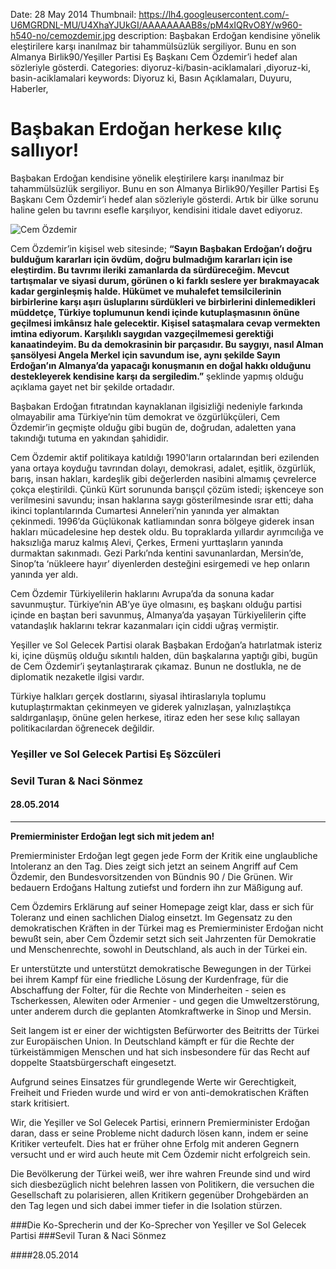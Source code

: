 Date: 28 May 2014
Thumbnail: https://lh4.googleusercontent.com/-U6MGRDNL-MU/U4XhaYJUkGI/AAAAAAAAB8s/pM4xIQRvO8Y/w960-h540-no/cemozdemir.jpg
description: Başbakan Erdoğan kendisine yönelik eleştirilere karşı inanılmaz bir tahammülsüzlük sergiliyor. Bunu en son Almanya Birlik90/Yeşiller Partisi Eş Başkanı Cem Özdemir’i hedef alan sözleriyle gösterdi. 
Categories: diyoruz-ki/basin-aciklamalari ,diyoruz-ki, basin-aciklamalari
keywords: Diyoruz ki, Basın Açıklamaları, Duyuru, Haberler, 

# Başbakan Erdoğan herkese kılıç sallıyor!

Başbakan Erdoğan kendisine yönelik eleştirilere karşı inanılmaz bir tahammülsüzlük sergiliyor. Bunu en son Almanya Birlik90/Yeşiller Partisi Eş Başkanı Cem Özdemir’i hedef alan sözleriyle gösterdi. Artık bir ülke sorunu haline gelen bu tavrını esefle karşılıyor, kendisini itidale davet ediyoruz.

![Cem Özdemir](https://lh4.googleusercontent.com/-U6MGRDNL-MU/U4XhaYJUkGI/AAAAAAAAB8s/pM4xIQRvO8Y/w960-h540-no/cemozdemir.jpg)

Cem Özdemir’in kişisel web sitesinde;
__“Sayın Başbakan Erdoğan’ı doğru bulduğum kararları için övdüm, doğru bulmadığım kararları için ise eleştirdim. Bu tavrımı ileriki zamanlarda da sürdüreceğim. Mevcut tartışmalar ve siyasi durum, görünen o ki farklı seslere yer bırakmayacak kadar gerginleşmiş halde. Hükümet ve muhalefet temsilcilerinin birbirlerine karşı aşırı üsluplarını sürdükleri ve birbirlerini dinlemedikleri müddetçe, Türkiye toplumunun kendi içinde kutuplaşmasının önüne geçilmesi imkânsız hale gelecektir. Kişisel sataşmalara cevap vermekten imtina ediyorum. Karşılıklı saygıdan vazgeçilmemesi gerektiği kanaatindeyim. Bu da demokrasinin bir parçasıdır. Bu saygıyı, nasıl Alman şansölyesi Angela Merkel için savundum ise, aynı şekilde Sayın Erdoğan’ın Almanya’da yapacağı konuşmanın en doğal hakkı olduğunu destekleyerek kendisine karşı da sergiledim.”__ şeklinde yapmış olduğu açıklama gayet net bir şekilde ortadadır.

Başbakan Erdoğan fıtratından kaynaklanan ilgisizliği nedeniyle farkında olmayabilir ama Türkiye’nin tüm demokrat ve özgürlükçüleri, Cem Özdemir’in geçmişte olduğu gibi bugün de, doğrudan, adaletten yana takındığı tutuma en yakından şahididir.

Cem Özdemir aktif politikaya katıldığı 1990'ların ortalarından beri ezilenden yana ortaya koyduğu tavrından dolayı, demokrasi, adalet, eşitlik, özgürlük, barış, insan hakları, kardeşlik gibi değerlerden nasibini almamış çevrelerce çokça eleştirildi. Çünkü Kürt sorununda barışçıl çözüm istedi; işkenceye son verilmesini savundu; insan haklarına saygı gösterilmesinde ısrar etti; daha ikinci toplantılarında Cumartesi Anneleri’nin yanında yer almaktan çekinmedi. 1996’da Güçlükonak katliamından sonra bölgeye giderek insan hakları mücadelesine hep destek oldu. Bu topraklarda yıllardır ayrımcılığa ve haksızlığa maruz kalmış Alevi, Çerkes, Ermeni yurttaşların yanında durmaktan sakınmadı. Gezi Parkı’nda kentini savunanlardan, Mersin’de, Sinop’ta ‘nükleere hayır’ diyenlerden desteğini esirgemedi ve hep onların yanında yer aldı.

Cem Özdemir Türkiyelilerin haklarını Avrupa’da da sonuna kadar savunmuştur. Türkiye’nin AB’ye üye olmasını, eş başkanı olduğu partisi içinde en baştan beri savunmuş, Almanya’da yaşayan Türkiyelilerin çifte vatandaşlık haklarını tekrar kazanmaları için ciddi uğraş vermiştir.

Yeşiller ve Sol Gelecek Partisi olarak Başbakan Erdoğan’a hatırlatmak isteriz ki, içine düşmüş olduğu sıkıntılı halden, dün başkalarına yaptığı gibi, bugün de Cem Özdemir’i şeytanlaştırarak çıkamaz. Bunun ne dostlukla, ne de diplomatik nezaketle ilgisi vardır.

Türkiye halkları gerçek dostlarını, siyasal ihtiraslarıyla toplumu kutuplaştırmaktan çekinmeyen ve giderek yalnızlaşan, yalnızlaştıkça saldırganlaşıp, önüne gelen herkese, itiraz eden her sese kılıç sallayan politikacılardan öğrenecek değildir.


### Yeşiller ve Sol Gelecek Partisi Eş Sözcüleri
### Sevil Turan & Naci Sönmez

#### 28.05.2014

---

**Premierminister Erdoğan legt sich mit jedem an!**

Premierminister Erdoğan legt gegen jede Form der Kritik eine unglaubliche Intoleranz an den Tag. Dies zeigt sich jetzt an seinem Angriff auf Cem Özdemir, den Bundesvorsitzenden von Bündnis 90 / Die Grünen. Wir bedauern Erdoğans Haltung zutiefst und fordern ihn zur Mäßigung auf.

Cem Özdemirs Erklärung auf seiner Homepage zeigt klar, dass er sich für Toleranz und einen sachlichen Dialog einsetzt. Im Gegensatz zu den demokratischen Kräften in der Türkei mag es Premierminister Erdoğan nicht bewußt sein, aber Cem Özdemir setzt sich seit Jahrzenten für Demokratie und Menschenrechte, sowohl in Deutschland, als auch in der Türkei ein.

Er unterstützte und unterstützt demokratische Bewegungen in der Türkei bei ihrem Kampf für eine friedliche Lösung der Kurdenfrage, für die Abschaffung der Folter, für die Rechte von Minderheiten - seien es Tscherkessen, Alewiten oder Armenier - und gegen die Umweltzerstörung, unter anderem durch die geplanten Atomkraftwerke in Sinop und Mersin.

Seit langem ist er einer der wichtigsten Befürworter des Beitritts der Türkei zur Europäischen Union. In Deutschland kämpft er für die Rechte der türkeistämmigen Menschen und hat sich insbesondere für das Recht auf doppelte Staatsbürgerschaft eingesetzt.

Aufgrund seines Einsatzes für grundlegende Werte wir Gerechtigkeit, Freiheit und Frieden wurde und wird er von anti-demokratischen Kräften stark kritisiert.

Wir, die Yeşiller ve Sol Gelecek Partisi, erinnern Premierminister Erdoğan daran, dass er seine Probleme nicht dadurch lösen kann, indem er seine Kritiker verteufelt. Dies hat er früher ohne Erfolg mit anderen Gegnern versucht und er wird auch heute mit Cem Özdemir nicht erfolgreich sein. 

Die Bevölkerung der Türkei weiß, wer ihre wahren Freunde sind und wird sich diesbezüglich nicht belehren lassen von Politikern, die versuchen die Gesellschaft zu polarisieren, allen Kritikern gegenüber Drohgebärden an den Tag legen und sich dabei immer tiefer in die Isolation stürzen.

###Die Ko-Sprecherin und der Ko-Sprecher von Yeşiller ve Sol Gelecek Partisi
###Sevil Turan & Naci Sönmez

####28.05.2014

